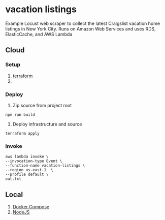 # vacation listings

Example Locust web scraper to collect the latest Craigslist vacation home listings in New York City. Runs on Amazon Web Services and uses RDS, ElasticCache, and AWS Lambda

## Cloud

### Setup

1. [terraform](https://www.terraform.io/downloads.html)
1. 

### Deploy

1. Zip source from project root
  ```
  npm run build
  ```
1. Deploy infrastructure and source
  ```
  terraform apply
  ```

### Invoke

```
aws lambda invoke \
--invocation-type Event \
--function-name vacation-listings \
--region us-east-1  \
--profile default \
out.txt
```

## Local

1. [Docker Compose](https://docs.docker.com/compose/install/)
1. [NodeJS](https://nodejs.org/en/download/package-manager/#nvm)
